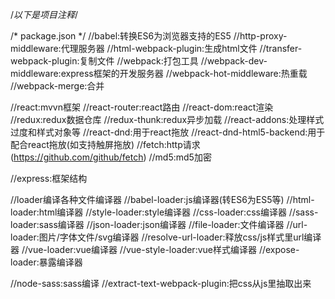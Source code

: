 /*以下是项目注释*/

/* package.json */
//babel:转换ES6为浏览器支持的ES5
//http-proxy-middleware:代理服务器
//html-webpack-plugin:生成html文件
//transfer-webpack-plugin:复制文件
//webpack:打包工具
//webpack-dev-middleware:express框架的开发服务器
//webpack-hot-middleware:热重载
//webpack-merge:合并

//react:mvvn框架
//react-router:react路由
//react-dom:react渲染
//redux:redux数据仓库
//redux-thunk:redux异步加载
//react-addons:处理样式过度和样式对象等
//react-dnd:用于react拖放
//react-dnd-html5-backend:用于配合react拖放(如支持触屏拖放)
//fetch:http请求(https://github.com/github/fetch)
//md5:md5加密

//express:框架结构

//loader编译各种文件编译器
//babel-loader:js编译器(转ES6为ES5等)
//html-loader:html编译器
//style-loader:style编译器
//css-loader:css编译器
//sass-loader:sass编译器
//json-loader:json编译器
//file-loader:文件编译器
//url-loader:图片/字体文件/svg编译器
//resolve-url-loader:释放css/js样式里url编译器
//vue-loader:vue编译器
//vue-style-loader:vue样式编译器
//expose-loader:暴露编译器

//node-sass:sass编译
//extract-text-webpack-plugin:把css从js里抽取出来